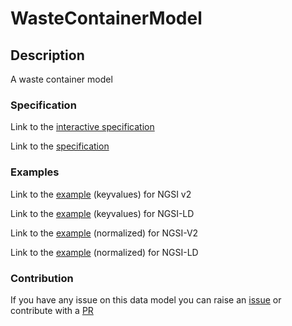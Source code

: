 # WasteContainerModel

## Description 

A waste container model
### Specification

Link to the [interactive specification](https://swagger.lab.fiware.org/?url=https://smart-data-models.github.io/dataModel.WasteManagement/WasteContainerModel/swagger.yaml)

Link to the [specification](https://smart-data-models.github.io/dataModel.WasteManagement/WasteContainerModel/doc/spec.md)
### Examples

Link to the [example](https://smart-data-models.github.io/dataModel.WasteManagement/WasteContainerModel/examples/example.json) (keyvalues) for NGSI v2

Link to the [example](https://smart-data-models.github.io/dataModel.WasteManagement/WasteContainerModel/examples/example.jsonld) (keyvalues) for NGSI-LD

Link to the [example](https://smart-data-models.github.io/dataModel.WasteManagement/WasteContainerModel/examples/example-normalized.json) (normalized) for NGSI-V2

Link to the [example](https://smart-data-models.github.io/dataModel.WasteManagement/WasteContainerModel/examples/example-normalized.jsonld) (normalized) for NGSI-LD
### Contribution

 If you have any issue on this data model you can raise an [issue](https://github.com/smart-data-models/dataModel.WasteManagement/issues)  or contribute with a [PR](https://github.com/smart-data-models/dataModel.WasteManagement/pulls)